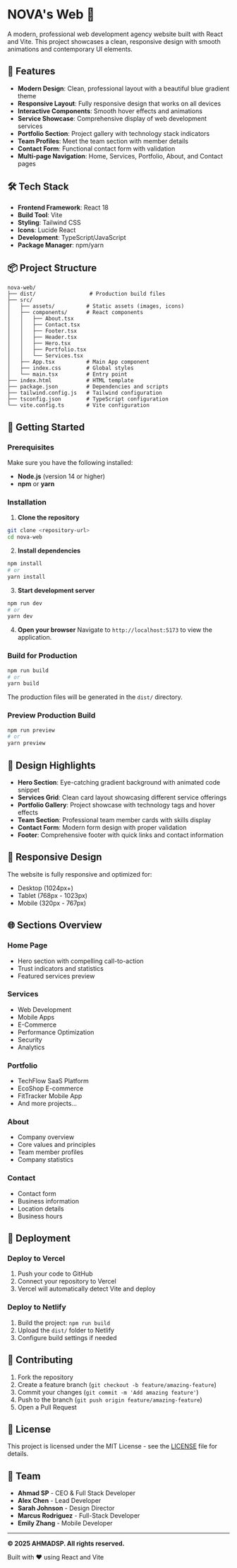 # NOVA's Web 🚀

A modern, professional web development agency website built with React and Vite. This project showcases a clean, responsive design with smooth animations and contemporary UI elements.

## 🌟 Features

- **Modern Design**: Clean, professional layout with a beautiful blue gradient theme
- **Responsive Layout**: Fully responsive design that works on all devices
- **Interactive Components**: Smooth hover effects and animations
- **Service Showcase**: Comprehensive display of web development services
- **Portfolio Section**: Project gallery with technology stack indicators
- **Team Profiles**: Meet the team section with member details
- **Contact Form**: Functional contact form with validation
- **Multi-page Navigation**: Home, Services, Portfolio, About, and Contact pages

## 🛠️ Tech Stack

- **Frontend Framework**: React 18
- **Build Tool**: Vite
- **Styling**: Tailwind CSS
- **Icons**: Lucide React
- **Development**: TypeScript/JavaScript
- **Package Manager**: npm/yarn

## 📦 Project Structure

```
nova-web/
├── dist/                 # Production build files
├── src/
│   ├── assets/          # Static assets (images, icons)
│   ├── components/      # React components
│   │   ├── About.tsx
│   │   ├── Contact.tsx
│   │   ├── Footer.tsx
│   │   ├── Header.tsx
│   │   ├── Hero.tsx
│   │   ├── Portfolio.tsx
│   │   └── Services.tsx
│   ├── App.tsx          # Main App component
│   ├── index.css        # Global styles
│   └── main.tsx         # Entry point
├── index.html           # HTML template
├── package.json         # Dependencies and scripts
├── tailwind.config.js   # Tailwind configuration
├── tsconfig.json        # TypeScript configuration
└── vite.config.ts       # Vite configuration
```

## 🚀 Getting Started

### Prerequisites

Make sure you have the following installed:
- **Node.js** (version 14 or higher)
- **npm** or **yarn**

### Installation

1. **Clone the repository**
```bash
git clone <repository-url>
cd nova-web
```

2. **Install dependencies**
```bash
npm install
# or
yarn install
```

3. **Start development server**
```bash
npm run dev
# or
yarn dev
```

4. **Open your browser**
Navigate to `http://localhost:5173` to view the application.

### Build for Production

```bash
npm run build
# or
yarn build
```

The production files will be generated in the `dist/` directory.

### Preview Production Build

```bash
npm run preview
# or
yarn preview
```

## 🎨 Design Highlights

- **Hero Section**: Eye-catching gradient background with animated code snippet
- **Services Grid**: Clean card layout showcasing different service offerings
- **Portfolio Gallery**: Project showcase with technology tags and hover effects
- **Team Section**: Professional team member cards with skills display
- **Contact Form**: Modern form design with proper validation
- **Footer**: Comprehensive footer with quick links and contact information

## 📱 Responsive Design

The website is fully responsive and optimized for:
- Desktop (1024px+)
- Tablet (768px - 1023px)
- Mobile (320px - 767px)

## 🌐 Sections Overview

### Home Page
- Hero section with compelling call-to-action
- Trust indicators and statistics
- Featured services preview

### Services
- Web Development
- Mobile Apps
- E-Commerce
- Performance Optimization
- Security
- Analytics

### Portfolio
- TechFlow SaaS Platform
- EcoShop E-commerce
- FitTracker Mobile App
- And more projects...

### About
- Company overview
- Core values and principles
- Team member profiles
- Company statistics

### Contact
- Contact form
- Business information
- Location details
- Business hours

## 🚀 Deployment

### Deploy to Vercel

1. Push your code to GitHub
2. Connect your repository to Vercel
3. Vercel will automatically detect Vite and deploy

### Deploy to Netlify

1. Build the project: `npm run build`
2. Upload the `dist/` folder to Netlify
3. Configure build settings if needed

## 🤝 Contributing

1. Fork the repository
2. Create a feature branch (`git checkout -b feature/amazing-feature`)
3. Commit your changes (`git commit -m 'Add amazing feature'`)
4. Push to the branch (`git push origin feature/amazing-feature`)
5. Open a Pull Request

## 📄 License

This project is licensed under the MIT License - see the [LICENSE](LICENSE) file for details.

## 👥 Team

- **Ahmad SP** - CEO & Full Stack Developer
- **Alex Chen** - Lead Developer  
- **Sarah Johnson** - Design Director
- **Marcus Rodriguez** - Full-Stack Developer
- **Emily Zhang** - Mobile Developer

---

**© 2025 AHMADSP. All rights reserved.**


Built with ❤️ using React and Vite
